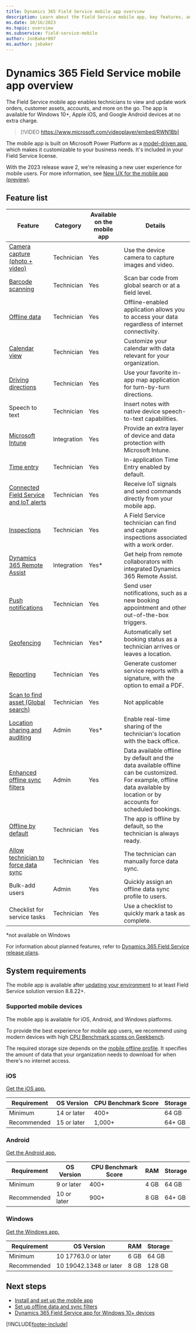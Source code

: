 ```yaml
---
title: Dynamics 365 Field Service mobile app overview
description: Learn about the Field Service mobile app, key features, and system requirements with this general overview.
ms.date: 10/16/2023
ms.topic: overview
ms.subservice: field-service-mobile
author: JonBaker007
ms.author: jobaker
---
```


# Dynamics 365 Field Service mobile app overview

The Field Service mobile app enables technicians to view and update work orders, customer assets, accounts, and more on the go. The app is available for Windows 10+, Apple iOS, and Google Android devices at no extra charge.

> [!VIDEO https://www.microsoft.com/videoplayer/embed/RWN1Bb]

The mobile app is built on Microsoft Power Platform as a [model-driven app](/powerapps/maker/model-driven-apps/model-driven-app-overview), which makes it customizable to your business needs. It's included in your Field Service license.

With the 2023 release wave 2, we're releasing a new user experience for mobile users. For more information, see [New UX for the mobile app (preview)](mobile-powerapp-newux-overview.md).

## Feature list

| Feature | Category | Available on the mobile app |  Details |
| --- | --- | --- |  --- |
| [Camera capture (photo + video)](get-work-done-mobile-app.md) | Technician | Yes |  Use the device camera to capture images and video. |
| [Barcode scanning](get-work-done-mobile-app.md) | Technician | Yes |  Scan bar code from global search or at a field level. |
| [Offline data](work-offline-mobile-app.md) | Technician | Yes |  Offline-enabled application allows you to access your data regardless of internet connectivity. |
| [Calendar view](download-get-started-mobile-app.md#view-scheduled-work-orders) | Technician | Yes |   Customize your calendar with data relevant for your organization. |
| [Driving directions](get-work-done-mobile-app.md#travel-to-a-job-location) | Technician | Yes | Use your favorite in-app map application for turn-by-turn directions. |
| Speech to text | Technician | Yes | Insert notes with native device speech-to-text capabilities. |
| [Microsoft Intune](mobile-power-app-intune.md)  | Integration | Yes | Provide an extra layer of device and data protection with Microsoft Intune. |
| [Time entry](get-work-done-mobile-app.md)  | Technician | Yes | In-application Time Entry enabled by default. |
| [Connected Field Service and IoT alerts](get-work-done-mobile-app.md) | Technician | Yes |  Receive IoT signals and send commands directly from your mobile app. |
| [Inspections](inspections.md) | Technician | Yes | A Field Service technician can find and capture inspections associated with a work order. |
| [Dynamics 365 Remote Assist](/dynamics365/mixed-reality/remote-assist/overview-hololens) | Integration | Yes* | Get help from remote collaborators with integrated Dynamics 365 Remote Assist. |
| [Push notifications](mobile-power-app-push-notifications.md) | Technician | Yes |  Send user notifications, such as a new booking appointment and other out-of-the-box triggers. |
| [Geofencing](mobile-powerapp-geofence.md) | Technician | Yes* | Automatically set booking status as a technician arrives or leaves a location. |
| [Reporting](mobile-powerapp-reporting.md) | Technician | Yes | Generate customer service reports with a signature, with the option to email a PDF. |
| [Scan to find asset (Global search)](mobile-power-app-system-barcode-scanning.md) | Technician | Yes |  Not applicable |
| [Location sharing and auditing](mobile-powerapp-location-auditing.md) | Admin | Yes* | Enable real-time sharing of the technician's location with the back office. |
| [Enhanced offline sync filters](work-offline-mobile-app.md) | Admin | Yes |  Data available offline by default and the data available offline can be customized. For example, offline data available by location or by accounts for scheduled bookings. |
| [Offline by default](mobile-power-app-system-offline-sync.md) | Technician | Yes |  The app is offline by default, so the technician is always ready. |
| [Allow technician to force data sync](work-offline-mobile-app.md) | Technician | Yes |  The technician can manually force data sync. |
| Bulk-add users  | Admin | Yes|  Quickly assign an offline data sync profile to users. |
| Checklist for service tasks  | Technician | Yes |  Use a checklist to quickly mark a task as complete. |

*not available on Windows

For information about planned features, refer to [Dynamics 365 Field Service release plans](/dynamics365/release-plans/).

## System requirements

The mobile app is available after [updating your environment](update-field-service.md) to at least Field Service solution version 8.8.22+.

### Supported mobile devices

The mobile app is available for iOS, Android, and Windows platforms.

To provide the best experience for mobile app users, we recommend using modern devices with high [CPU Benchmark scores on Geekbench](https://browser.geekbench.com/v5/cpu/singlecore).

The required storage size depends on the [mobile offline profile](mobile-power-app-system-offline.md). It specifies the amount of data that your organization needs to download for when there's no internet access.

### iOS

[Get the iOS app.](https://aka.ms/fsmobile-apple)

| Requirement   |OS Version |CPU Benchmark Score| Storage|
| --- | --- |--- | --- |
| Minimum |	14 or later |	400+ |	64 GB	| 
| Recommended| 15 or later |	1,000+	| 64+ GB	|

### Android

[Get the Android app.](https://aka.ms/fsmobile-google)

| Requirement  | OS Version  | CPU Benchmark Score   | RAM   | Storage   |
| ------------ | ------------ | ------------ | ------------ | ------------ |
| Minimum  | 9 or later   | 400+   | 4 GB   | 64 GB|
| Recommended  | 10 or later   | 900+   | 8 GB   | 64+ GB|

### Windows

[Get the Windows app.](https://aka.ms/fsmobile-win)

| Requirement  |OS Version |RAM| Storage|
| --- | --- |--- | --- |
| Minimum |	10 17763.0 or later |	6 GB |	64 GB	| 
| Recommended| 10 19042.1348 or later |	8 GB	| 128 GB	|

## Next steps

- [Install and set up the mobile app](mobile-power-app-get-started.md)
- [Set up offline data and sync filters](mobile-power-app-system-offline.md)
- [Dynamics 365 Field Service app for Windows 10+ devices](mobile-powerapp-windows.md)

[!INCLUDE[footer-include](../includes/footer-banner.md)]
